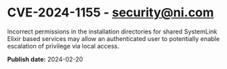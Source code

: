 # CVE-2024-1155 - security@ni.com

Incorrect permissions in the installation directories for shared SystemLink Elixir based services may allow an authenticated user to potentially enable escalation of privilege via local access. 


**Publish date:** 2024-02-20
